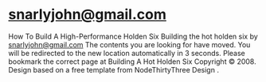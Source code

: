 # snarlyjohn@gmail.com

How To Build A High-Performance Holden Six
Building the hot holden six
by snarlyjohn@gmail.com
The contents you are looking for have moved. You will be 
redirected to the new location automatically in 3 seconds.
Please bookmark the correct page at
Building A Hot Holden Six
Copyright © 2008. Design
based on a free template from
NodeThirtyThree
Design
.